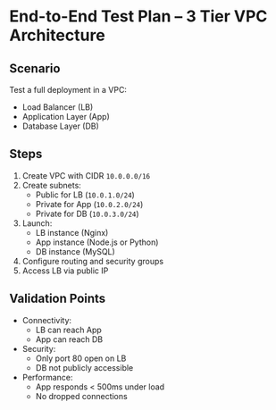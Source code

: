 # End-to-End Test Plan – 3 Tier VPC Architecture

## Scenario
Test a full deployment in a VPC:
- Load Balancer (LB)
- Application Layer (App)
- Database Layer (DB)

## Steps
1. Create VPC with CIDR `10.0.0.0/16`
2. Create subnets:
   - Public for LB (`10.0.1.0/24`)
   - Private for App (`10.0.2.0/24`)
   - Private for DB (`10.0.3.0/24`)
3. Launch:
   - LB instance (Nginx)
   - App instance (Node.js or Python)
   - DB instance (MySQL)
4. Configure routing and security groups
5. Access LB via public IP

## Validation Points
- Connectivity:
  - LB can reach App
  - App can reach DB
- Security:
  - Only port 80 open on LB
  - DB not publicly accessible
- Performance:
  - App responds < 500ms under load
  - No dropped connections